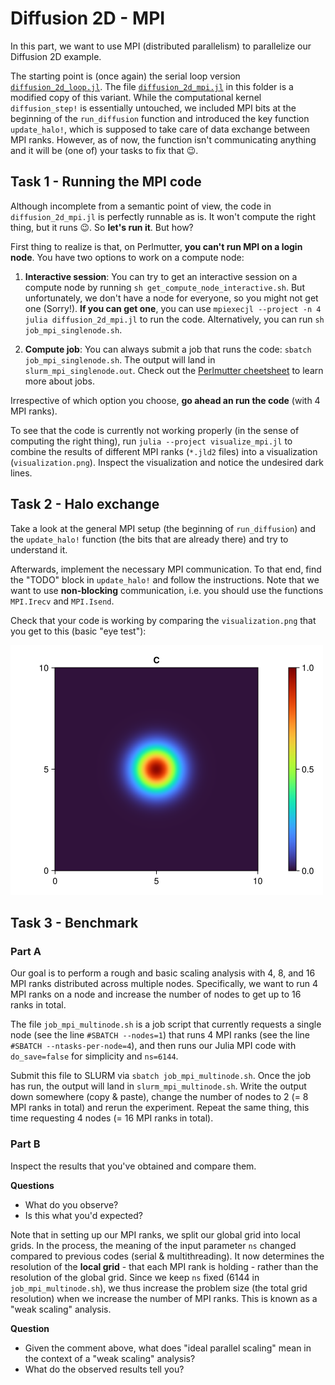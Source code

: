 # Diffusion 2D - MPI

In this part, we want to use MPI (distributed parallelism) to parallelize our Diffusion 2D example.

The starting point is (once again) the serial loop version [`diffusion_2d_loop.jl`](./../diffusion_2d/diffusion_2d_loop.jl). The file [`diffusion_2d_mpi.jl`](./diffusion_2d_mpi.jl) in this folder is a modified copy of this variant. While the computational kernel `diffusion_step!` is essentially untouched, we included MPI bits at the beginning of the `run_diffusion` function and introduced the key function `update_halo!`, which is supposed to take care of data exchange between MPI ranks. However, as of now, the function isn't communicating anything and it will be (one of) your tasks to fix that 😉.


## Task 1 - Running the MPI code

Although incomplete from a semantic point of view, the code in `diffusion_2d_mpi.jl` is perfectly runnable as is. It won't compute the right thing, but it runs 😉. So **let's run it**. But how?

First thing to realize is that, on Perlmutter, **you can't run MPI on a login node**. You have two options to work on a compute node:

1) **Interactive session**: You can try to get an interactive session on a compute node by running `sh get_compute_node_interactive.sh`. But unfortunately, we don't have a node for everyone, so you might not get one (Sorry!). **If you can get one**, you can use `mpiexecjl --project -n 4 julia diffusion_2d_mpi.jl` to run the code. Alternatively, you can run `sh job_mpi_singlenode.sh`.

2) **Compute job**: You can always submit a job that runs the code: `sbatch job_mpi_singlenode.sh`. The output will land in `slurm_mpi_singlenode.out`. Check out the [Perlmutter cheetsheet](../../help/perlmutter_cheatsheet.md) to learn more about jobs.

Irrespective of which option you choose, **go ahead an run the code** (with 4 MPI ranks).

To see that the code is currently not working properly (in the sense of computing the right thing), run `julia --project visualize_mpi.jl` to combine the results of different MPI ranks (`*.jld2` files) into a visualization (`visualization.png`). Inspect the visualization and notice the undesired dark lines.

## Task 2 - Halo exchange

Take a look at the general MPI setup (the beginning of `run_diffusion`) and the `update_halo!` function (the bits that are already there) and try to understand it.

Afterwards, implement the necessary MPI communication. To that end, find the "TODO" block in `update_halo!` and follow the instructions. Note that we want to use **non-blocking** communication, i.e. you should use the functions `MPI.Irecv` and `MPI.Isend`.

Check that your code is working by comparing the `visualization.png` that you get to this (basic "eye test"):

<img src="./solution/visualization.png" width=500px>

## Task 3 - Benchmark

### Part A

Our goal is to perform a rough and basic scaling analysis with 4, 8, and 16 MPI ranks distributed across multiple nodes. Specifically, we want to run 4 MPI ranks on a node and increase the number of nodes to get up to 16 ranks in total.

The file `job_mpi_multinode.sh` is a job script that currently requests a single node (see the line `#SBATCH --nodes=1`) that runs 4 MPI ranks (see the line `#SBATCH --ntasks-per-node=4`), and then runs our Julia MPI code with `do_save=false` for simplicity and `ns=6144`.

Submit this file to SLURM via `sbatch job_mpi_multinode.sh`. Once the job has run, the output will land in `slurm_mpi_multinode.sh`. Write the output down somewhere (copy & paste), change the number of nodes to 2 (= 8 MPI ranks in total) and rerun the experiment. Repeat the same thing, this time requesting 4 nodes (= 16 MPI ranks in total).

### Part B

Inspect the results that you've obtained and compare them.

**Questions**
* What do you observe?
* Is this what you'd expected?

Note that in setting up our MPI ranks, we split our global grid into local grids. In the process, the meaning of the input parameter `ns` changed compared to previous codes (serial & multithreading). It now determines the resolution of the **local grid**  - that each MPI rank is holding - rather than the resolution of the global grid. Since we keep `ns` fixed (6144 in `job_mpi_multinode.sh`), we thus increase the problem size (the total grid resolution) when we increase the number of MPI ranks. This is known as a "weak scaling" analysis.

**Question**

* Given the comment above, what does "ideal parallel scaling" mean in the context of a "weak scaling" analysis?
* What do the observed results tell you?